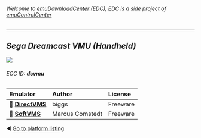 ###### Welcome to [emuDownloadCenter (EDC)](https://github.com/PhoenixInteractiveNL/emuDownloadCenter/wiki/), EDC is a side project of [emuControlCenter](https://github.com/PhoenixInteractiveNL/emuControlCenter/wiki/)
***
## _Sega Dreamcast VMU (Handheld)_
![](https://raw.githubusercontent.com/wiki/PhoenixInteractiveNL/emuDownloadCenter/images_platform/ecc_dcvmu_teaser.png)
###### ECC ID: **dcvmu**

| Emulator   | Author      | License     |
|:-----------|:------------|:------------|
| :file_folder: [**DirectVMS**](https://github.com/PhoenixInteractiveNL/emuDownloadCenter/wiki/Emulator-directvms#menu) | biggs | Freeware |
| :file_folder: [**SoftVMS**](https://github.com/PhoenixInteractiveNL/emuDownloadCenter/wiki/Emulator-softvms#menu) | Marcus Comstedt | Freeware |

:arrow_backward: [Go to platform listing](https://github.com/PhoenixInteractiveNL/emuDownloadCenter/wiki/EDC-Platform-List)
